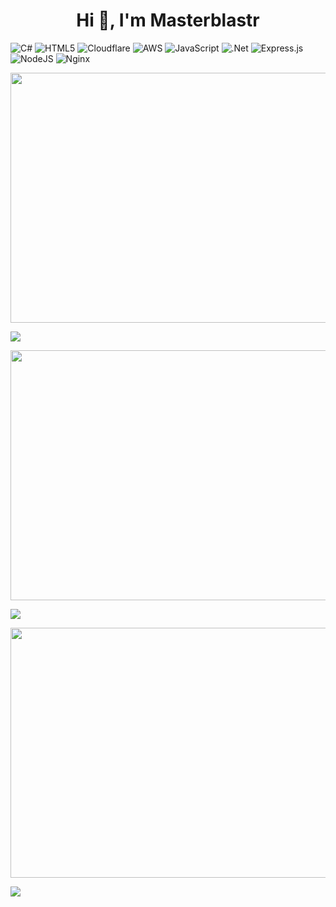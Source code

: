 <h1 align="center">Hi 👋, I'm Masterblastr</h1>

![C#](https://img.shields.io/badge/c%23-%23239120.svg?style=for-the-badge&logo=c-sharp&logoColor=white) ![HTML5](https://img.shields.io/badge/html5-%23E34F26.svg?style=for-the-badge&logo=html5&logoColor=white) ![Cloudflare](https://img.shields.io/badge/Cloudflare-F38020?style=for-the-badge&logo=Cloudflare&logoColor=white) ![AWS](https://img.shields.io/badge/AWS-%23FF9900.svg?style=for-the-badge&logo=amazon-aws&logoColor=white) ![JavaScript](https://img.shields.io/badge/javascript-%23323330.svg?style=for-the-badge&logo=javascript&logoColor=%23F7DF1E) ![.Net](https://img.shields.io/badge/.NET-5C2D91?style=for-the-badge&logo=.net&logoColor=white) ![Express.js](https://img.shields.io/badge/express.js-%23404d59.svg?style=for-the-badge&logo=express&logoColor=%2361DAFB) ![NodeJS](https://img.shields.io/badge/node.js-6DA55F?style=for-the-badge&logo=node.js&logoColor=white) ![Nginx](https://img.shields.io/badge/nginx-%23009639.svg?style=for-the-badge&logo=nginx&logoColor=white)

<img src="https://user-images.githubusercontent.com/74219635/186515634-e0cff109-8dea-4c91-b2d2-d16a1ee74085.gif" width="800" height="400"> 

![](https://github-readme-stats.vercel.app/api?username=Edward7s&theme=tokyonight&hide_border=true&include_all_commits=true&count_private=true)<br/>

<img src="https://user-images.githubusercontent.com/74219635/186518180-7c0bf13d-0a36-4ee8-9895-868676058e58.gif" width="800" height="400"> 

![](https://github-readme-streak-stats.herokuapp.com/?user=Edward7s&theme=tokyonight&hide_border=true)<br/>

<img src="https://user-images.githubusercontent.com/74219635/186518228-b7cb112b-7a47-458e-8424-f2b825089dbe.gif" width="800" height="400">

![](https://github-readme-stats.vercel.app/api/top-langs/?username=Edward7s&theme=tokyonight&hide_border=true&include_all_commits=true&count_private=true&layout=compact)
